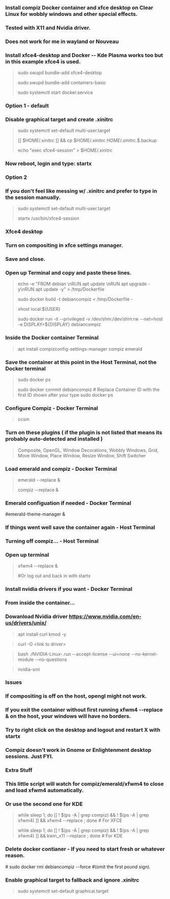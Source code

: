 ### Install compiz Docker container and xfce desktop on Clear Linux for wobbly windows and other special effects.
### Tested with X11 and Nvidia driver.
### Does not work for me in wayland or Nouveau


### Install xfce4-desktop and Docker -- Kde Plasma works too but in this example xfce4 is used.
> sudo swupd bundle-add xfce4-desktop
> 
> sudo swupd bundle-add containers-basic
> 
> sudo systemctl start docker.service

### Option 1 - default
### Disable graphical target and create .xinitrc
> sudo systemctl set-default multi-user.target 
> 
> [[ $HOME/.xinitrc ]] && cp $HOME/.xinitrc $HOME/.xinitrc.$$.backup
> 
> echo "exec xfce4-session" > $HOME/.xinitrc
### Now reboot, login and type: startx

### Option 2
### If you don't feel like messing w/ .xinitrc and prefer to type in the session manually.
> sudo systemctl set-default multi-user.target 
> 
> startx /usr/bin/xfce4-session

### Xfce4 desktop
### Turn on compositing in xfce settings manager.
### Save and close.

### Open up Terminal and copy and paste these lines.
> echo -e "FROM debian \\nRUN apt update \\nRUN apt upgrade -y\\nRUN apt update -y" > /tmp/Dockerfile
> 
> sudo docker build -t debiancompiz < /tmp/Dockerfile -
> 
> xhost local:${USER}
> 
> sudo docker run -it --privileged -v /dev/shm:/dev/shm:rw --net=host -e DISPLAY=${DISPLAY} debiancompiz

### Inside the Docker container Terminal
> apt install compizconfig-settings-manager compiz emerald 


### Save the container at this point in the Host Terminal, not the Docker terminal
> sudo docker ps
> 
> sudo docker commit <CONTAINER ID>  debiancompiz  # Replace Container ID with the first ID shown after your type sudo docker ps


### Configure Compiz - Docker Terminal
> ccsm
### Turn on these plugins ( if the plugin is not listed that means its probably auto-detected and installed )
> Composite, OpenGL, Window Decorations, Wobbly Windows, Grid, Move Window, Place Window, Resize Window, Shift Switcher

### Load emerald and compiz - Docker Terminal
> emerald --replace &
>
> compiz --replace &

### Emerald configuation if needed - Docker Terminal
#emerald-theme-manager &


### If things went well save the container again - Host Terminal


### Turning off compiz... - Host Terminal
### Open up terminal 
> xfwm4 --replace &
>
> #Or log out and back in with startx


### Install nvidia drivers if you want - Docker Terminal
### From inside the container...
### Dowanload Nvidia driver https://www.nvidia.com/en-us/drivers/unix/
> apt install curl kmod -y
 
> curl -O \<link to driver\>
 
> bash ./NVIDIA-Linux-<your driver here>.run --accept-license --ui=none --no-kernel-module --no-questions
 
> nvidia-smi


### Issues
### If compositing is off on the host, opengl might not work.
### If you exit the container without first running xfwm4 --replace & on the host, your windows will have no borders.
### Try to right click on the desktop and logout and restart X with startx
 
### Compiz doesn't work in Gnome or Enlightenment desktop sessions.  Just FYI.

### Extra Stuff
### This little script will watch for compiz/emerald/xfwm4 to close and load xfwm4 automatically.
### Or use the second one for KDE
> while sleep 1; do [[ ! $(ps -A | grep compiz) && ! $(ps -A | grep xfwm4) ]] && xfwm4 --replace ; done # For XFCE
>
> while sleep 1; do [[ ! $(ps -A | grep compiz) && ! $(ps -A | grep xfwm4) ]] && kwin_x11 --replace ; done # For KDE

 

### Delete docker contianer - If you need to start fresh or whatever reason.
\# sudo docker rmi debiancompiz --force \#(omit the first pound sign).

### Enable graphical target to fallback and ignore .xinitrc
> sudo systemctl set-default graphical.target
